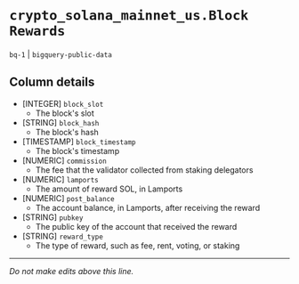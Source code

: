 # `crypto_solana_mainnet_us.Block Rewards`
`bq-1` | `bigquery-public-data`

## Column details
* [INTEGER]   `block_slot`
  - The block's slot
* [STRING]    `block_hash`
  - The block's hash
* [TIMESTAMP] `block_timestamp`
  - The block's timestamp
* [NUMERIC]   `commission`
  - The fee that the validator collected from staking delegators
* [NUMERIC]   `lamports`
  - The amount of reward SOL, in Lamports
* [NUMERIC]   `post_balance`
  - The account balance, in Lamports, after receiving the reward
* [STRING]    `pubkey`
  - The public key of the account that received the reward
* [STRING]    `reward_type`
  - The type of reward, such as fee, rent, voting, or staking

-------------------------------------------------------------------------------
*Do not make edits above this line.*
